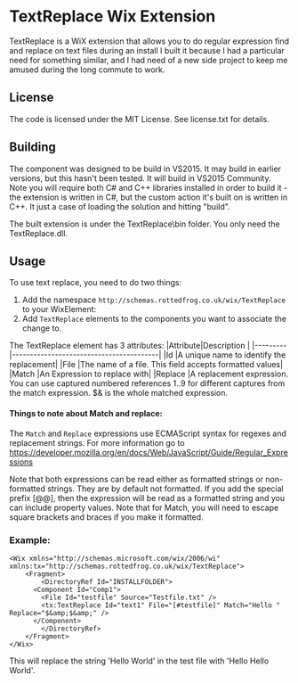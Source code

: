 # TextReplace Wix Extension

TextReplace is a WiX extension that allows you to do regular expression find and replace on text files during an install I built it because I had a particular need for something similar, and I had need of a new side project to keep me amused during the long commute to work.

## License
The code is licensed under the MIT License. See license.txt for details.

## Building

The component was designed to be build in VS2015. It may build in earlier versions, 
but this hasn't been tested. It will build in VS2015 Community. Note you will 
require both C# and C++ libraries installed in order to build it - the extension is
written in C#, but the custom action it's built on is written in C++. It just a case of loading the solution and hitting "build".

The built extension is under the TextReplace\bin folder. You only need the TextReplace.dll.

## Usage

To use text replace, you need to do two things:

1. Add the namespace `http://schemas.rottedfrog.co.uk/wix/TextReplace` to your WixElement:
2. Add `TextReplace` elements to the components you want to associate the change to.

The TextReplace element has 3 attributes:
|Attribute|Description                              |
|---------|-----------------------------------------|
|Id       |A unique name to identify the replacement|
|File     |The name of a file. This field accepts formatted values|
|Match    |An Expression to replace with|
|Replace  |A replacement expression. You can use captured numbered references $1..$9 for different captures from the match expression. $& is the whole matched expression.


#### Things to note about Match and replace:

The `Match` and `Replace` expressions use ECMAScript syntax for regexes and replacement strings. 
For more information go to
https://developer.mozilla.org/en/docs/Web/JavaScript/Guide/Regular_Expressions

Note that both expressions can be read either as formatted strings or non-formatted 
strings. They are by default not formatted. If you add the special prefix [@@], then the
expression will be read as a formatted string and you can include property values. Note 
that for Match, you will need to escape square brackets and braces if you make it 
formatted.

### Example:

````
<Wix xmlns="http://schemas.microsoft.com/wix/2006/wi" xmlns:tx="http://schemas.rottedfrog.co.uk/wix/TextReplace">
	<Fragment>
		<DirectoryRef Id="INSTALLFOLDER">
      <Component Id="Comp1">
        <File Id="testfile" Source="Testfile.txt" />
        <tx:TextReplace Id="text1" File="[#testfile]" Match="Hello " Replace="$&amp;$&amp;" />
      </Component>
		</DirectoryRef>
	</Fragment>
</Wix>
````

This will replace the string 'Hello World' in the test file with 'Hello Hello World'.
 